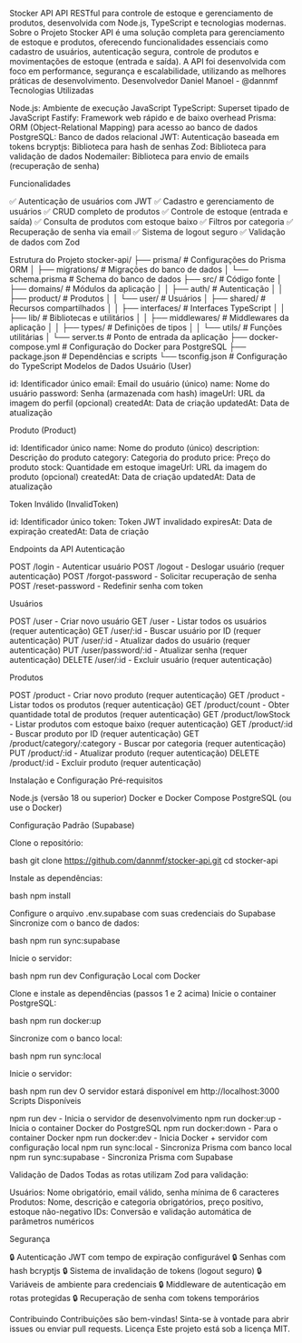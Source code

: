 Stocker API
API RESTful para controle de estoque e gerenciamento de produtos, desenvolvida com Node.js, TypeScript e tecnologias modernas.
Sobre o Projeto
Stocker API é uma solução completa para gerenciamento de estoque e produtos, oferecendo funcionalidades essenciais como cadastro de usuários, autenticação segura, controle de produtos e movimentações de estoque (entrada e saída).
A API foi desenvolvida com foco em performance, segurança e escalabilidade, utilizando as melhores práticas de desenvolvimento.
Desenvolvedor
Daniel Manoel - @dannmf
Tecnologias Utilizadas

Node.js: Ambiente de execução JavaScript
TypeScript: Superset tipado de JavaScript
Fastify: Framework web rápido e de baixo overhead
Prisma: ORM (Object-Relational Mapping) para acesso ao banco de dados
PostgreSQL: Banco de dados relacional
JWT: Autenticação baseada em tokens
bcryptjs: Biblioteca para hash de senhas
Zod: Biblioteca para validação de dados
Nodemailer: Biblioteca para envio de emails (recuperação de senha)

Funcionalidades

✅ Autenticação de usuários com JWT
✅ Cadastro e gerenciamento de usuários
✅ CRUD completo de produtos
✅ Controle de estoque (entrada e saída)
✅ Consulta de produtos com estoque baixo
✅ Filtros por categoria
✅ Recuperação de senha via email
✅ Sistema de logout seguro
✅ Validação de dados com Zod

Estrutura do Projeto
stocker-api/
├── prisma/                  # Configurações do Prisma ORM
│   ├── migrations/          # Migrações do banco de dados
│   └── schema.prisma        # Schema do banco de dados
├── src/                     # Código fonte
│   ├── domains/             # Módulos da aplicação
│   │   ├── auth/            # Autenticação
│   │   ├── product/         # Produtos
│   │   └── user/            # Usuários
│   ├── shared/              # Recursos compartilhados
│   │   ├── interfaces/      # Interfaces TypeScript
│   │   ├── lib/             # Bibliotecas e utilitários
│   │   ├── middlewares/     # Middlewares da aplicação
│   │   ├── types/           # Definições de tipos
│   │   └── utils/           # Funções utilitárias
│   └── server.ts            # Ponto de entrada da aplicação
├── docker-compose.yml       # Configuração do Docker para PostgreSQL
├── package.json             # Dependências e scripts
└── tsconfig.json            # Configuração do TypeScript
Modelos de Dados
Usuário (User)

id: Identificador único
email: Email do usuário (único)
name: Nome do usuário
password: Senha (armazenada com hash)
imageUrl: URL da imagem do perfil (opcional)
createdAt: Data de criação
updatedAt: Data de atualização

Produto (Product)

id: Identificador único
name: Nome do produto (único)
description: Descrição do produto
category: Categoria do produto
price: Preço do produto
stock: Quantidade em estoque
imageUrl: URL da imagem do produto (opcional)
createdAt: Data de criação
updatedAt: Data de atualização

Token Inválido (InvalidToken)

id: Identificador único
token: Token JWT invalidado
expiresAt: Data de expiração
createdAt: Data de criação

Endpoints da API
Autenticação

POST /login - Autenticar usuário
POST /logout - Deslogar usuário (requer autenticação)
POST /forgot-password - Solicitar recuperação de senha
POST /reset-password - Redefinir senha com token

Usuários

POST /user - Criar novo usuário
GET /user - Listar todos os usuários (requer autenticação)
GET /user/:id - Buscar usuário por ID (requer autenticação)
PUT /user/:id - Atualizar dados do usuário (requer autenticação)
PUT /user/password/:id - Atualizar senha (requer autenticação)
DELETE /user/:id - Excluir usuário (requer autenticação)

Produtos

POST /product - Criar novo produto (requer autenticação)
GET /product - Listar todos os produtos (requer autenticação)
GET /product/count - Obter quantidade total de produtos (requer autenticação)
GET /product/lowStock - Listar produtos com estoque baixo (requer autenticação)
GET /product/:id - Buscar produto por ID (requer autenticação)
GET /product/category/:category - Buscar por categoria (requer autenticação)
PUT /product/:id - Atualizar produto (requer autenticação)
DELETE /product/:id - Excluir produto (requer autenticação)

Instalação e Configuração
Pré-requisitos

Node.js (versão 18 ou superior)
Docker e Docker Compose
PostgreSQL (ou use o Docker)

Configuração Padrão (Supabase)

Clone o repositório:

bash   git clone https://github.com/dannmf/stocker-api.git
   cd stocker-api

Instale as dependências:

bash   npm install

Configure o arquivo .env.supabase com suas credenciais do Supabase
Sincronize com o banco de dados:

bash   npm run sync:supabase

Inicie o servidor:

bash   npm run dev
Configuração Local com Docker

Clone e instale as dependências (passos 1 e 2 acima)
Inicie o container PostgreSQL:

bash   npm run docker:up

Sincronize com o banco local:

bash   npm run sync:local

Inicie o servidor:

bash   npm run dev
O servidor estará disponível em http://localhost:3000
Scripts Disponíveis

npm run dev - Inicia o servidor de desenvolvimento
npm run docker:up - Inicia o container Docker do PostgreSQL
npm run docker:down - Para o container Docker
npm run docker:dev - Inicia Docker + servidor com configuração local
npm run sync:local - Sincroniza Prisma com banco local
npm run sync:supabase - Sincroniza Prisma com Supabase

Validação de Dados
Todas as rotas utilizam Zod para validação:

Usuários: Nome obrigatório, email válido, senha mínima de 6 caracteres
Produtos: Nome, descrição e categoria obrigatórios, preço positivo, estoque não-negativo
IDs: Conversão e validação automática de parâmetros numéricos

Segurança

🔒 Autenticação JWT com tempo de expiração configurável
🔒 Senhas com hash bcryptjs
🔒 Sistema de invalidação de tokens (logout seguro)
🔒 Variáveis de ambiente para credenciais
🔒 Middleware de autenticação em rotas protegidas
🔒 Recuperação de senha com tokens temporários

Contribuindo
Contribuições são bem-vindas! Sinta-se à vontade para abrir issues ou enviar pull requests.
Licença
Este projeto está sob a licença MIT.
